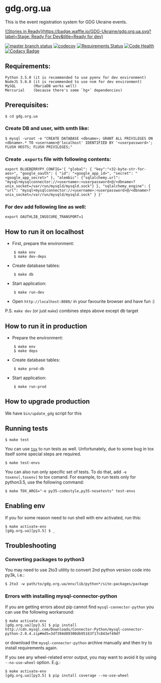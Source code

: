 # gdg.org.ua
This is the event registration system for GDG Ukraine events.

[![Stories in Ready](https://badge.waffle.io/GDG-Ukraine/gdg.org.ua.svg?label=Stage: Ready For Dev&title=Ready for dev)](http://waffle.io/GDG-Ukraine/gdg.org.ua)

[![`master` branch status](https://api.travis-ci.org/GDG-Ukraine/gdg.org.ua.svg?branch=master)](https://travis-ci.org/GDG-Ukraine/gdg.org.ua) [![codecov](https://codecov.io/gh/GDG-Ukraine/gdg.org.ua/branch/master/graph/badge.svg)](https://codecov.io/gh/GDG-Ukraine/gdg.org.ua) [![Requirements Status](https://requires.io/github/GDG-Ukraine/gdg.org.ua/requirements.svg?branch=master)](https://requires.io/github/GDG-Ukraine/gdg.org.ua/requirements/?branch=master) [![Code Health](https://landscape.io/github/GDG-Ukraine/gdg.org.ua/master/landscape.svg?style=flat)](https://landscape.io/github/GDG-Ukraine/gdg.org.ua/master) [![Codacy Badge](https://api.codacy.com/project/badge/Grade/bc32c09ed3404bb1b35d94e75d7acc13)](https://www.codacy.com/app/wk-org/gdg-org-ua?utm_source=github.com&amp;utm_medium=referral&amp;utm_content=GDG-Ukraine/gdg.org.ua&amp;utm_campaign=Badge_Grade)

## Requirements:

    Python 3.5.0 (it is recommended to use pyenv for dev environment)
    NodeJS 5.0.0 (it is recommended to use nvm for dev environment)
    MySQL        (MariaDB works well)
    Mercurial    (because there's some `hg+` dependencies)

## Prerequisites:

    $ cd gdg.org.ua

### Create DB and user, with smth like:

    $ mysql -uroot -e "CREATE DATABASE <dbname>; GRANT ALL PRIVILEGES ON <dbname>.* TO <username>@'localhost' IDENTIFIED BY '<userpassword>'; FLUSH HOSTS; FLUSH PRIVILEGES;"

### Create `.exports` file with following contents:
    export BLUEBERRYPY_CONFIG='{ "global": { "key":"<32-byte-str-for-aes>", "google_oauth": { "id": "<google_app_id>", "secret": "<google_app_secret>" }, "alembic": {"sqlalchemy.url": "mysql+mysqlconnector://<username>:<userpassword>@/<dbname>?unix_socket=/var/run/mysqld/mysqld.sock"} }, "sqlalchemy_engine": { "url": "mysql+mysqlconnector://<username>:<userpassword>@/<dbname>?unix_socket=/var/run/mysqld/mysqld.sock" } }'

### For dev add following line as well:
    export OAUTHLIB_INSECURE_TRANSPORT=1

## How to run it on localhost

* First, prepare the environment:

```
    $ make env
    $ make dev-deps
```

* Create database tables:

```
    $ make db
```

* Start application:

```
    $ make run-dev
```

* Open `http://localhost:8080/` in your favourite browser and have fun :)

P.S. `make dev` (or just `make`) combines steps above except db target

## How to run it in production

* Prepare the environment:

```
    $ make env
    $ make deps
```

* Create database tables:

```
    $ make prod-db
```

* Start application:

```
    $ make run-prod
```

## How to upgrade production

We have `bin/update_gdg` script for this

## Running tests

    $ make test

You can use [`tox`](https://tox.readthedocs.org) to run tests as well. Unfortunately, due to some bug in tox itself some special steps are required.

    $ make test-envs

You can also run only specific set of tests. To do that, add `-e toxenv[,toxenv]` to tox comand. For example, to run tests only for python3.5, use the following command:

    $ make TOX_ARGS="-e py35-codestyle,py35-nosetests" test-envs

## Enabling env
If you for some reason need to run shell with env activated, run this:

    $ make activate-env
    [gdg.org.ua][py3.5] $ _

## Troubleshooting

### Converting packages to python3
You may need to use 2to3 utility to convert 2nd python version code into py3k, i.e.:

    $ 2to3 -w path/to/gdg.org.ua/env/lib/python*/site-packages/package

### Errors with installing mysql-connector-python
If you are getting errors about pip cannot find `mysql-connector-python` you can use the following workaround:

    $ make activate-env
    [gdg.org.ua][py3.5] $ pip install http://cdn.mysql.com/Downloads/Connector-Python/mysql-connector-python-2.0.4.zip#md5=3df394d89300db95163f17c843ef49df

or download the `mysql-connector-python` archive manually and then try to install requirements again.

If you see any wheel-related error output, you may want to avoid it by using
`--no-use-wheel` option. E.g.:

    $ make activate-env
    [gdg.org.ua][py3.5] $ pip install coverage --no-use-wheel

